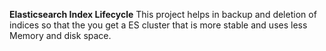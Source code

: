 **Elasticsearch Index Lifecycle**
This project helps in backup and deletion of indices so that the you get a ES cluster that is more stable and uses less Memory and disk space.